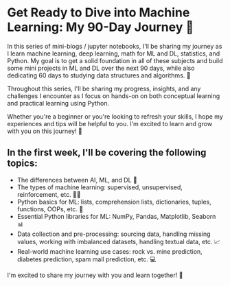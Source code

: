 # Get Ready to Dive into Machine Learning: My 90-Day Journey 🚀

In this series of mini-blogs / jupyter notebooks, I'll be sharing my journey as I learn machine learning, deep learning, math for ML and DL, statistics, and Python. My goal is to get a solid foundation in all of these subjects and build some mini projects in ML and DL over the next 90 days, while also dedicating 60 days to studying data structures and algorithms. 💪

Throughout this series, I'll be sharing my progress, insights, and any challenges I encounter as I focus on hands-on on both conceptual learning and practical learning using Python.

Whether you're a beginner or you're looking to refresh your skills, I hope my experiences and tips will be helpful to you. I'm excited to learn and grow with you on this journey! 🤗

## In the first week, I'll be covering the following topics:

- The differences between AI, ML, and DL 🤖
- The types of machine learning: supervised, unsupervised, reinforcement, etc. 🧑‍💼
- Python basics for ML: lists, comprehension lists, dictionaries, tuples, functions, OOPs, etc. 🐍
- Essential Python libraries for ML: NumPy, Pandas, Matplotlib, Seaborn 📊
- Data collection and pre-processing: sourcing data, handling missing values, working with imbalanced datasets, handling textual data, etc. 📈
- Real-world machine learning use cases: rock vs. mine prediction, diabetes prediction, spam mail prediction, etc. 💻

I'm excited to share my journey with you and learn together! 🤗